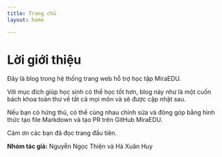 ```yaml
---
title: Trang chủ
layout: home

---
```


# Lời giới thiệu

Đây là blog trong hệ thống trang web hỗ trợ học tập MiraEDU. 

Với mục đích giúp học sinh có thể học tốt hơn, blog này như là một cuốn bách khoa toàn thư về tất cả mọi môn và sẽ được cập nhật sau.

Nếu bạn có hứng thú, có thể cùng nhau chỉnh sửa và đóng góp bằng hình thức tạo file Markdown và tạo PR trên GitHub MiraEDU.

Cảm ơn các bạn đã đọc trang đầu tiên.

**Nhóm tác giả:** Nguyễn Ngọc Thiện và Hà Xuân Huy

